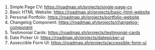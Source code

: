 1. Simple Page CV: https://roadmap.sh/projects/single-page-cv
2. Basic HTML Website: https://roadmap.sh/projects/basic-html-website
3. Personal Portfolio: https://roadmap.sh/projects/portfolio-website
4. Changelog Component: https://roadmap.sh/projects/changelog-component
5. Testimonial Cards: https://roadmap.sh/projects/testimonial-cards
6. Date Picker Ui: https://roadmap.sh/projects/datepicker-ui
7. Asseccible Form UI: https://roadmap.sh/projects/accessible-form-ui
